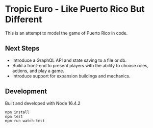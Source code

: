 # Tropic Euro - Like Puerto Rico But Different

This is an attempt to model the game of Puerto Rico in code.

## Next Steps

* Introduce a GraphQL API and state saving to a file or db.
* Build a front-end to present players with the ability to choose roles, actions, and play a game.
* Introduce support for expansion buildings and mechanics.

## Development

Built and developed with Node 16.4.2

```
npm install
npm test
npm run watch-test
```